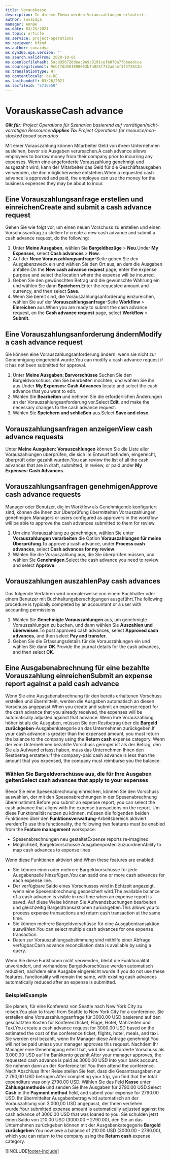 ```yaml
---
title: Vorauskasse
description: In diesem Thema werden Vorauszahlungen erläutert.
author: suvaidya
manager: AnnBe
ms.date: 03/25/2021
ms.topic: article
ms.service: project-operations
ms.reviewer: kfend
ms.author: suvaidya
ms.dyn365.ops.version: ''
ms.search.validFrom: 2020-10-01
ms.openlocfilehash: 5ac8956720deac9e9c9191cefb870a7fbbeedcca
ms.sourcegitcommit: 9ebf7dd501898053bfa824f732adabf3f273613b
ms.translationtype: HT
ms.contentlocale: de-DE
ms.lasthandoff: 03/26/2021
ms.locfileid: "5715559"
---
```

# <a name="cash-advance"></a><span data-ttu-id="f789a-103">Vorauskasse</span><span class="sxs-lookup"><span data-stu-id="f789a-103">Cash advance</span></span>

<span data-ttu-id="f789a-104">_**Gilt für:** Project Operations für Szenarien basierend auf vorrätigen/nicht-vorrätigen Ressourcen_</span><span class="sxs-lookup"><span data-stu-id="f789a-104">_**Applies To:** Project Operations for resource/non-stocked based scenarios_</span></span>

<span data-ttu-id="f789a-105">Mit einer Vorauszahlung können Mitarbeiter Geld von ihrem Unternehmen ausleihen, bevor sie Ausgaben verursachen.</span><span class="sxs-lookup"><span data-stu-id="f789a-105">A cash advance allows employees to borrow money from their company prior to incurring any expenses.</span></span> <span data-ttu-id="f789a-106">Wenn eine angeforderte Vorauszahlung genehmigt und ausgezahlt wird, kann der Mitarbeiter das Geld für die Geschäftsausgaben verwenden, die ihm möglicherweise entstehen.</span><span class="sxs-lookup"><span data-stu-id="f789a-106">When a requested cash advance is approved and paid, the employee can use the money for the business expenses they may be about to incur.</span></span> 

## <a name="create-and-submit-a-cash-advance-request"></a><span data-ttu-id="f789a-107">Eine Vorauszahlungsanfrage erstellen und einreichen</span><span class="sxs-lookup"><span data-stu-id="f789a-107">Create and submit a cash advance request</span></span>
<span data-ttu-id="f789a-108">Gehen Sie wie folgt vor, um einen neuen Vorschuss zu erstellen und einen Vorschussantrag zu stellen:</span><span class="sxs-lookup"><span data-stu-id="f789a-108">To create a new cash advance and submit a cash advance request, do the following:</span></span> 

1. <span data-ttu-id="f789a-109">Unter **Meine Ausgaben**, wählen Sie **Bargeldbezüge** > **Neu**.</span><span class="sxs-lookup"><span data-stu-id="f789a-109">Under **My Expenses**, select **Cash advances** > **New**.</span></span> 
2. <span data-ttu-id="f789a-110">Auf der **Neue Vorauszahlungsanfrage**-Seite geben Sie den Ausgabenzweck ein und wählen Sie den Ort aus, an dem die Ausgaben anfallen.</span><span class="sxs-lookup"><span data-stu-id="f789a-110">On the **New cash advance request** page, enter the expense purpose and select the location where the expense will be incurred.</span></span>
3. <span data-ttu-id="f789a-111">Geben Sie den gewünschten Betrag und die gewünschte Währung ein und wählen Sie dann **Speichern**.</span><span class="sxs-lookup"><span data-stu-id="f789a-111">Enter the requested amount and currency, and then select **Save**.</span></span> 
4. <span data-ttu-id="f789a-112">Wenn Sie bereit sind, die Vorauszahlungsanforderung einzureichen, wählen Sie auf der **Vorauszahlungsanfrage**-Seite **Workflow** > **Einreichen** aus.</span><span class="sxs-lookup"><span data-stu-id="f789a-112">When you are ready to submit the cash advance request, on the **Cash advance request** page, select **Workflow** > **Submit**.</span></span>

## <a name="modify-a-cash-advance-request"></a><span data-ttu-id="f789a-113">Eine Vorauszahlungsanforderung ändern</span><span class="sxs-lookup"><span data-stu-id="f789a-113">Modify a cash advance request</span></span>

<span data-ttu-id="f789a-114">Sie können eine Vorauszahlungsanforderung ändern, wenn sie nicht zur Genehmigung eingereicht wurde.</span><span class="sxs-lookup"><span data-stu-id="f789a-114">You can modify a cash advance request if it has not been submitted for approval.</span></span>

1. <span data-ttu-id="f789a-115">Unter **Meine Ausgaben: Barvorschüsse** Suchen Sie den Bargeldvorschuss, den Sie bearbeiten möchten, und wählen Sie ihn aus.</span><span class="sxs-lookup"><span data-stu-id="f789a-115">Under **My Expenses: Cash Advances** locate and select the cash advance that you want to edit.</span></span>
2. <span data-ttu-id="f789a-116">Wählen Sie **Bearbeiten** und nehmen Sie die erforderlichen Änderungen an der Vorauszahlungsanforderung vor.</span><span class="sxs-lookup"><span data-stu-id="f789a-116">Select **Edit**, and make the necessary changes to the cash advance request.</span></span> 
3. <span data-ttu-id="f789a-117">Wählen Sie **Speichern und schließen** aus.</span><span class="sxs-lookup"><span data-stu-id="f789a-117">Select **Save and close**.</span></span>


## <a name="view-cash-advance-requests"></a><span data-ttu-id="f789a-118">Vorauszahlungsanfragen anzeigen</span><span class="sxs-lookup"><span data-stu-id="f789a-118">View cash advance requests</span></span>
<span data-ttu-id="f789a-119">Unter **Meine Ausgaben: Vorauszahlungen** können Sie die Liste aller Vorauszahlungen überprüfen, die sich im Entwurf befinden, eingereicht, überprüft oder gezahlt wurden.</span><span class="sxs-lookup"><span data-stu-id="f789a-119">You can review the list of all the cash advances that are in draft, submitted, in review, or paid under **My Expenses: Cash Advances**.</span></span> 

## <a name="approve-cash-advance-requests"></a><span data-ttu-id="f789a-120">Vorauszahlungsanfragen genehmigen</span><span class="sxs-lookup"><span data-stu-id="f789a-120">Approve cash advance requests</span></span>

<span data-ttu-id="f789a-121">Manager oder Benutzer, die im Workflow als Genehmigende konfiguriert sind, können die ihnen zur Überprüfung übermittelten Vorauszahlungen genehmigen.</span><span class="sxs-lookup"><span data-stu-id="f789a-121">Managers or users configured as approvers in the workflow will be able to approve the cash advances submitted to them for review.</span></span> 

1. <span data-ttu-id="f789a-122">Um eine Vorauszahlung zu genehmigen, wählen Sie unter **Vorauszahlungen verarbeiten** die Option **Vorauszahlungen für meine Überprüfung**.</span><span class="sxs-lookup"><span data-stu-id="f789a-122">To approve a cash advance, under **Process cash advances**, select **Cash advances for my review**.</span></span>
2. <span data-ttu-id="f789a-123">Wählen Sie die Vorauszahlung aus, die Sie überprüfen müssen, und wählen Sie **Genehmigen**.</span><span class="sxs-lookup"><span data-stu-id="f789a-123">Select the cash advance you need to review and select **Approve**.</span></span>  

## <a name="pay-cash-advances"></a><span data-ttu-id="f789a-124">Vorauszahlungen auszahlen</span><span class="sxs-lookup"><span data-stu-id="f789a-124">Pay cash advances</span></span> 
<span data-ttu-id="f789a-125">Das folgende Verfahren wird normalerweise von einem Buchhalter oder einem Benutzer mit Buchhaltungsberechtigungen ausgeführt.</span><span class="sxs-lookup"><span data-stu-id="f789a-125">The following procedure is typically completed by an accountant or a user with accounting permissions.</span></span>

1. <span data-ttu-id="f789a-126">Wählen Sie **Genehmigte Vorauszahlungen** aus, um genehmigte Vorauszahlungen zu buchen, und dann wählen Sie **Auszahlen und überweisen**.</span><span class="sxs-lookup"><span data-stu-id="f789a-126">To post approved cash advances, select **Approved cash advances**, and then select **Pay and transfer**.</span></span>  
2. <span data-ttu-id="f789a-127">Geben Sie die Erfassungsdetails für die Vorauszahlungen ein und wählen Sie dann **OK**.</span><span class="sxs-lookup"><span data-stu-id="f789a-127">Provide the journal details for the cash advances, and then select **OK**.</span></span> 

## <a name="submit-an-expense-report-against-a-paid-cash-advance"></a><span data-ttu-id="f789a-128">Eine Ausgabenabrechnung für eine bezahlte Vorauszahlung einreichen</span><span class="sxs-lookup"><span data-stu-id="f789a-128">Submit an expense report against a paid cash advance</span></span> 

<span data-ttu-id="f789a-129">Wenn Sie eine Ausgabenabrechnung für den bereits erhaltenen Vorschuss erstellen und übermitteln, werden die Ausgaben automatisch an diesen Vorschuss angepasst.</span><span class="sxs-lookup"><span data-stu-id="f789a-129">When you create and submit an expense report for the cash advance that you already received, the expenses will be automatically adjusted against that advance.</span></span> <span data-ttu-id="f789a-130">Wenn Ihre Vorauszahlung höher ist als die Ausgaben, müssen Sie den Restbetrag über die **Bargeld zurückgeben**-Ausgabenkategorie an das Unternehmen zurückgeben.</span><span class="sxs-lookup"><span data-stu-id="f789a-130">If your cash advance is greater than the expensed amount, you must return the balance to the company using the **Return cash** expense category.</span></span> <span data-ttu-id="f789a-131">Wenn der vom Unternehmen bezahlte Vorschuss geringer ist als der Betrag, den Sie als Aufwand erfasst haben, muss das Unternehmen Ihnen den Restbetrag erstatten.</span><span class="sxs-lookup"><span data-stu-id="f789a-131">If the company-paid cash advance is less than the amount that you expensed, the company must reimburse you the balance.</span></span> 

### <a name="select-cash-advances-that-apply-to-your-expenses"></a><span data-ttu-id="f789a-132">Wählen Sie Bargeldvorschüsse aus, die für Ihre Ausgaben gelten</span><span class="sxs-lookup"><span data-stu-id="f789a-132">Select cash advances that apply to your expenses</span></span>
<span data-ttu-id="f789a-133">Bevor Sie eine Spesenabrechnung einreichen, können Sie den Vorschuss auswählen, der mit den Spesenabrechnungen in der Spesenabrechnung übereinstimmt.</span><span class="sxs-lookup"><span data-stu-id="f789a-133">Before you submit an expense report, you can select the cash advance that aligns with the expense transactions on the report.</span></span> <span data-ttu-id="f789a-134">Um diese Funktionalität nutzen zu können, müssen die folgenden beiden Funktionen über den **Funktionsverwaltung**-Arbeitsbereich aktiviert werden:</span><span class="sxs-lookup"><span data-stu-id="f789a-134">To use this functionality, the following two features must be enabled from the **Feature management** workspace:</span></span>

  - <span data-ttu-id="f789a-135">Spesenabrechnungen neu gestaltet</span><span class="sxs-lookup"><span data-stu-id="f789a-135">Expense reports re-imagined</span></span>
  - <span data-ttu-id="f789a-136">Möglichkeit, Bargeldvorschüsse Ausgabenposten zuzuordnen</span><span class="sxs-lookup"><span data-stu-id="f789a-136">Ability to map cash advances to expense lines</span></span>
 
 <span data-ttu-id="f789a-137">Wenn diese Funktionen aktiviert sind:</span><span class="sxs-lookup"><span data-stu-id="f789a-137">When these features are enabled:</span></span>
 
  - <span data-ttu-id="f789a-138">Sie können einen oder mehrere Bargeldvorschüsse für jede Ausgabenzeile hinzufügen.</span><span class="sxs-lookup"><span data-stu-id="f789a-138">You can sadd one or more cash advances for each expense line.</span></span>
  - <span data-ttu-id="f789a-139">Der verfügbare Saldo eines Vorschusses wird in Echtzeit angezeigt, wenn eine Spesenabrechnung gespeichert wird.</span><span class="sxs-lookup"><span data-stu-id="f789a-139">The available balance of a cash advance is visible in real time when an expense report is saved.</span></span> <span data-ttu-id="f789a-140">Auf diese Weise können Sie Aufwandsbuchungen bearbeiten und gleichzeitig Bargeldtransaktionen zurückgeben.</span><span class="sxs-lookup"><span data-stu-id="f789a-140">This allows you to process expense transactions and return cash transaction at the same time.</span></span>
  - <span data-ttu-id="f789a-141">Sie können mehrere Bargeldvorschüsse für eine Ausgabentransaktion auswählen.</span><span class="sxs-lookup"><span data-stu-id="f789a-141">You can select multiple cash advances for one expense transaction.</span></span>
  - <span data-ttu-id="f789a-142">Daten zur Vorauszahlungsabstimmung sind mithilfe einer Abfrage verfügbar.</span><span class="sxs-lookup"><span data-stu-id="f789a-142">Cash advance reconciliation data is available by using a query.</span></span> 
 
<span data-ttu-id="f789a-143">Wenn Sie diese Funktionen nicht verwenden, bleibt die Funktionalität unverändert, und vorhandene Bargeldvorschüsse werden automatisch reduziert, nachdem eine Ausgabe eingereicht wurde.</span><span class="sxs-lookup"><span data-stu-id="f789a-143">If you do not use these features, functionality will remain the same, with existing cash advances automatically reduced after an expense is submitted.</span></span>

### <a name="example"></a><span data-ttu-id="f789a-144">Beispiel</span><span class="sxs-lookup"><span data-stu-id="f789a-144">Example</span></span> 
<span data-ttu-id="f789a-145">Sie planen, für eine Konferenz von Seattle nach New York City zu reisen.</span><span class="sxs-lookup"><span data-stu-id="f789a-145">You plan to travel from Seattle to New York City for a conference.</span></span> <span data-ttu-id="f789a-146">Sie erstellen eine Vorauszahlungsanfrage für 3000.00 USD basierend auf den geschätzten Kosten für Konferenzticket, Flüge, Hotel, Mahlzeiten und Taxi.</span><span class="sxs-lookup"><span data-stu-id="f789a-146">You create a cash advance request for 3000.00 USD based on the estimated the cost of the conference ticket, flights, hotel, meals, and taxi.</span></span> <span data-ttu-id="f789a-147">Sie werden erst bezahlt, wenn Ihr Manager diese Anfrage genehmigt.</span><span class="sxs-lookup"><span data-stu-id="f789a-147">You will not be paid unless your manager approves this request.</span></span> <span data-ttu-id="f789a-148">Nachdem Ihr Manager eine Genehmigung erteilt hat, wird der angeforderte Vorschuss als 3.000,00 USD auf Ihr Bankkonto gezahlt.</span><span class="sxs-lookup"><span data-stu-id="f789a-148">After your manager approves, the requested cash advance is paid as 3000.00 USD into your bank account.</span></span> <span data-ttu-id="f789a-149">Sie nehmen dann an der Konferenz teil.</span><span class="sxs-lookup"><span data-stu-id="f789a-149">You then attend the conference.</span></span> <span data-ttu-id="f789a-150">Nach Abschluss Ihrer Reise stellen Sie fest, dass die Gesamtausgaben nur 2.790,00 USD betrugen.</span><span class="sxs-lookup"><span data-stu-id="f789a-150">After completing your trip, you find that the total expenditure was only 2790.00 USD.</span></span> <span data-ttu-id="f789a-151">Wählen Sie das Feld **Kasse** unter **Zahlungsmethode** und senden Sie Ihre Ausgaben für 2790.00 USD.</span><span class="sxs-lookup"><span data-stu-id="f789a-151">Select **Cash** in the **Payment method** field, and submit your expense for 2790.00 USD.</span></span> <span data-ttu-id="f789a-152">Ihr übermittelter Ausgabenbetrag wird automatisch an der Vorauszahlung von 3.000,00 USD angepasst, der Ihnen verliehen wurde.</span><span class="sxs-lookup"><span data-stu-id="f789a-152">Your submitted expense amount is automatically adjusted against the cash advance of 3000.00 USD that was loaned to you.</span></span> <span data-ttu-id="f789a-153">Sie schulden jetzt einen Saldo von 210.00 USD (3000.00 – 2790.00), den Sie an das Unternehmen zurückgeben können mit der Ausgabenkategegorie **Bargeld zurückgeben**.</span><span class="sxs-lookup"><span data-stu-id="f789a-153">You now owe a balance of 210.00 USD (3000.00 - 2790.00), which you can return to the company using the **Return cash** expense category.</span></span>



[!INCLUDE[footer-include](../includes/footer-banner.md)]

